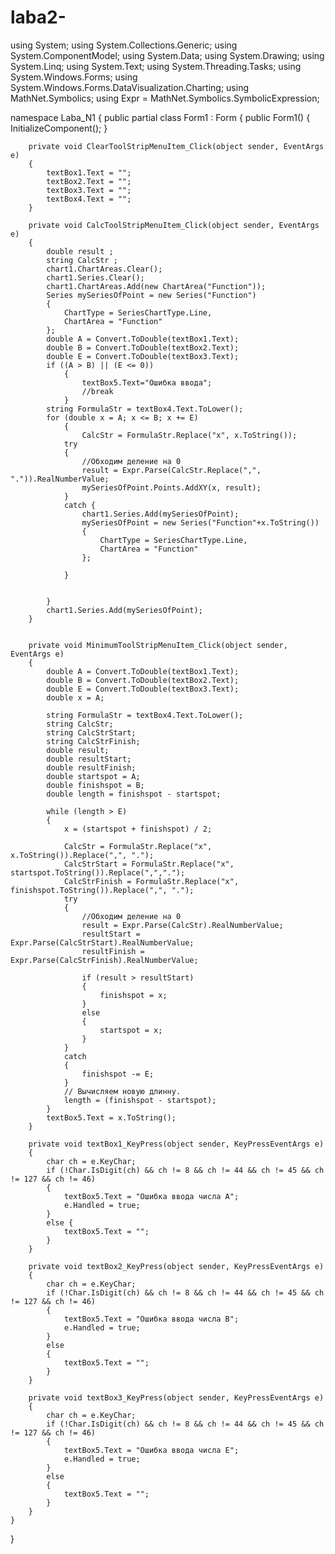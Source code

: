 # laba2-
using System;
using System.Collections.Generic;
using System.ComponentModel;
using System.Data;
using System.Drawing;
using System.Linq;
using System.Text;
using System.Threading.Tasks;
using System.Windows.Forms;
using System.Windows.Forms.DataVisualization.Charting;
using MathNet.Symbolics;
using Expr = MathNet.Symbolics.SymbolicExpression;

namespace Laba_N1
{
    public partial class Form1 : Form
    {
        public Form1()
        {
            InitializeComponent();
        }

        private void ClearToolStripMenuItem_Click(object sender, EventArgs e)
        {
            textBox1.Text = "";
            textBox2.Text = "";
            textBox3.Text = "";
            textBox4.Text = "";
        }

        private void CalcToolStripMenuItem_Click(object sender, EventArgs e)
        {
            double result ;
            string CalcStr ;
            chart1.ChartAreas.Clear();
            chart1.Series.Clear();
            chart1.ChartAreas.Add(new ChartArea("Function"));
            Series mySeriesOfPoint = new Series("Function")
            {
                ChartType = SeriesChartType.Line,
                ChartArea = "Function"
            };
            double A = Convert.ToDouble(textBox1.Text);
            double B = Convert.ToDouble(textBox2.Text);
            double E = Convert.ToDouble(textBox3.Text);
            if ((A > B) || (E <= 0))
                {
                    textBox5.Text="Ошибка ввода";
                    //break
                }
            string FormulaStr = textBox4.Text.ToLower();
            for (double x = A; x <= B; x += E)
                {
                    CalcStr = FormulaStr.Replace("x", x.ToString());
                try
                {
                    //Обходим деление на 0
                    result = Expr.Parse(CalcStr.Replace(",", ".")).RealNumberValue;
                    mySeriesOfPoint.Points.AddXY(x, result);
                }
                catch {
                    chart1.Series.Add(mySeriesOfPoint);
                    mySeriesOfPoint = new Series("Function"+x.ToString())
                    {
                        ChartType = SeriesChartType.Line,
                        ChartArea = "Function"
                    };
                    
                }

                    
            }
            chart1.Series.Add(mySeriesOfPoint);
        }


        private void MinimumToolStripMenuItem_Click(object sender, EventArgs e)
        {
            double A = Convert.ToDouble(textBox1.Text);
            double B = Convert.ToDouble(textBox2.Text);
            double E = Convert.ToDouble(textBox3.Text);
            double x = A;

            string FormulaStr = textBox4.Text.ToLower();
            string CalcStr;
            string CalcStrStart;
            string CalcStrFinish;
            double result;
            double resultStart;
            double resultFinish;
            double startspot = A;
            double finishspot = B;
            double length = finishspot - startspot;

            while (length > E)
            {
                x = (startspot + finishspot) / 2;
                
                CalcStr = FormulaStr.Replace("x", x.ToString()).Replace(",", ".");
                CalcStrStart = FormulaStr.Replace("x", startspot.ToString()).Replace(",",".");
                CalcStrFinish = FormulaStr.Replace("x", finishspot.ToString()).Replace(",", ".");
                try
                {
                    //Обходим деление на 0
                    result = Expr.Parse(CalcStr).RealNumberValue;
                    resultStart = Expr.Parse(CalcStrStart).RealNumberValue;
                    resultFinish = Expr.Parse(CalcStrFinish).RealNumberValue;

                    if (result > resultStart)
                    {
                        finishspot = x;
                    }
                    else
                    {
                        startspot = x;
                    }
                }
                catch
                {
                    finishspot -= E;
                }
                // Вычисляем новую длинну.
                length = (finishspot - startspot);
            }
            textBox5.Text = x.ToString();
        }

        private void textBox1_KeyPress(object sender, KeyPressEventArgs e)
        {
            char ch = e.KeyChar;
            if (!Char.IsDigit(ch) && ch != 8 && ch != 44 && ch != 45 && ch != 127 && ch != 46)
            {
                textBox5.Text = "Ошибка ввода числа A";
                e.Handled = true;
            }
            else {
                textBox5.Text = "";
            }
        }

        private void textBox2_KeyPress(object sender, KeyPressEventArgs e)
        {
            char ch = e.KeyChar;
            if (!Char.IsDigit(ch) && ch != 8 && ch != 44 && ch != 45 && ch != 127 && ch != 46)
            {
                textBox5.Text = "Ошибка ввода числа B";
                e.Handled = true;
            }
            else
            {
                textBox5.Text = "";
            }
        }

        private void textBox3_KeyPress(object sender, KeyPressEventArgs e)
        {
            char ch = e.KeyChar;
            if (!Char.IsDigit(ch) && ch != 8 && ch != 44 && ch != 45 && ch != 127 && ch != 46)
            {
                textBox5.Text = "Ошибка ввода числа E";
                e.Handled = true;
            }
            else
            {
                textBox5.Text = "";
            }
        }
    }
}
